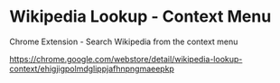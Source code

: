 # Wikipedia Lookup - Context Menu
Chrome Extension - Search Wikipedia from the context menu

https://chrome.google.com/webstore/detail/wikipedia-lookup-context/ehigjigpolmdglippjafhnpngmaeepkp
